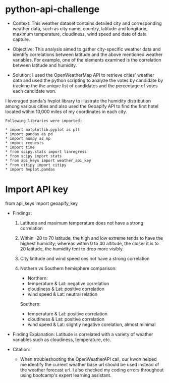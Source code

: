# python-api-challenge


* Context: This weather dataset contains detailed city and corresponding weather data, such as city name, country, latitude and longitude, maximum temperature, cloudiness, wind speed and date of data capture.

* Objective: This analysis aimed to gather city-specific weather data and identify correlations between latitude and the above mentioned weather variables. For example, one of the elements examined is the correlation between latitude and humidity.

* Solution: I used the OpenWeatherMap API to retrieve cities' weather data and used the python scripting to analyze the votes by candidate by tracking the the unique list of candidates and the percentage of votes each candidate won. 

I leveraged panda's hvplot library to illustrate the humidity distribution among various cities and also used the Geoapify API to find the first hotel located wtihin 10,000 miles of my coordinates in each city.

    Following libraries were imported:

    * import matplotlib.pyplot as plt
    * import pandas as pd
    * import numpy as np
    * import requests
    * import time
    * from scipy.stats import linregress
    * from scipy import stats
    * from api_keys import weather_api_key
    * from citipy import citipy
    * import hvplot.pandas

# Import API key
from api_keys import geoapify_key

* Findings: 
  1) Latitude and maximum temperature does not have a strong correlation
  2) Within -20 to 70 latitude, the high and low extreme tends to have the highest humidity; whereas within 0 to 40 altitude, the closer it is to 20 latitude, the humidity tent to drop more visibly.
  3) City latitude and wind speed oes not have a strong correlation
  4) Nothern vs Southern hemisphere comparison:
        * Northern: 
        * temperature & Lat: negative correlation
        * cloudiness & Lat: positive correlation 
        * wind speed & Lat: neutral relation

        Southern: 
        * temperature & Lat: positive correlation
        * cloudiness & Lat: positive correlation 
        * wind speed & Lat: slightly negative corelation, almost minimal

* Finding Explanation:
    Latitude is correlated with a variety of weather variables such as cloudiness, temperature, etc.

* Citation:
  * When troubleshooting the OpenWeatherAPI call, our kwon helped me identify the current weather base url should be used instead of the weather forecast url. I also checked my coding errors throughout using bootcamp's expert learning assistant.